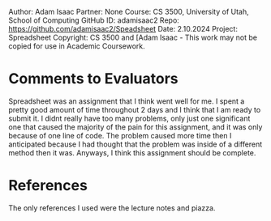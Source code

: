 ﻿Author:     Adam Isaac
Partner:    None
Course:     CS 3500, University of Utah, School of Computing
GitHub ID:  adamisaac2
Repo:       https://github.com/adamisaac2/Speadsheet
Date:       2.10.2024 
Project:    Spreadsheet
Copyright:  CS 3500 and [Adam Isaac - This work may not be copied for use in Academic Coursework.

# Comments to Evaluators
Spreadsheet was an assignment that I think went well for me. I spent a pretty good amount of time throughout 2 days and I think that I 
am ready to submit it. I didnt really have too many problems, only just one significant one that caused the majority of the pain for this 
assignment, and it was only because of one line of code. The problem caused more time then I anticipated because I had thought that the problem
was inside of a different method then it was. Anyways, I think this assignment should be complete. 

# References
The only references I used were the lecture notes and piazza. 